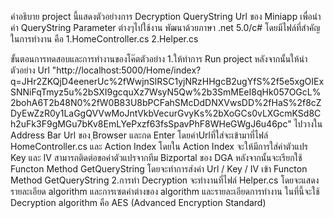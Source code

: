 คำอธิบาย
project นี้แสดงตัวอย่างการ Decryption QueryString  Url ของ Miniapp เพื่อนำค่า QueryString Parameter ต่างๆไปใช้งาน พัฒนาด้วยภาษา .net 5.0/c# 
โดยมีไฟล์ที่สำคัญในการทำงาน คือ 1.HomeController.cs 2.Helper.cs

ขั้นตอนการทดสอบและการทำงานของโค๊ตตัวอย่าง
1.ให้ทำการ Run project หลังจากนั้นให้นำตัวอย่าง Url "http://localhost:5000/Home/index?q=JHr2ZKQjD4eenerUc%2fWwjnSlRSC1yjNRzHHgcB2ugYfS%2f5e5xgOIExSNNiFqTmyz5u%2bSXI9gcquXz7WsyN5Qw%2b3SmMEeI8qHk057OGcL%2bohA6T2b48N0%2fW0B83U8bPCFahSMcDdDNXVwsDD%2fHaS%2f8cZDyEwZzR0y1LaGgQVVwMoJntVkbVecurGvyKs%2bXoGCs0vLXGcmKSd8Ch2uFk3F9gMGu7bKv8EmLYePxzf63fsSpavPhF8WHeGWgJ6u46pc"
ไปวางใน Address Bar Url ของ ฺBrowser และกด Enter  โดยค่าUrlที่ใส่จะเข้ามาที่ไฟล์ HomeController.cs และ Action Index โดยใน Action Index จะให้มีการใส่ค่าตัวแปร Key และ IV สามารถติดต่อขอค่าตัวแปรจากทีม Bizportal ของ DGA
หลังจากนั้นจะเรียกใช้ Functon Method GetQueryString โดยจะทำการส่งค่า Url / Key / IV  เข้า Functon Method GetQueryString
2.การทำ Decryption จะทำงานที่ไฟล์ Helper.cs โดยจะแสดงรายละเอียด algorithm และการเซตค่าต่างของ algorithm และรายละเอียดการทำงาน ในที่นี้จะใช้ Decryption algorithm คือ AES (Advanced Encryption Standard)







